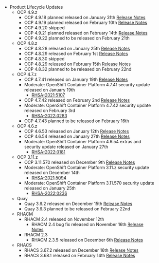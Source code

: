 - Product Lifecycle Updates
    - OCP 4.9.z
        - OCP 4.9.18 planned released on January 31th [Release Notes](https://access.redhat.com/errata/RHBA-2022:0279)
        - OCP 4.9.19 planned released on February 10th [Release Notes](https://access.redhat.com/errata/RHBA-2022:0340)
        - OCP 4.9.20 skipped
        - OCP 4.9.21 planned released on February 14th [Release Notes](https://access.redhat.com/errata/RHBA-2022:0488)
        - OCP 4.9.22 planned to be released on February 21th
    - OCP 4.8.z
        - OCP 4.8.28 released on January 25th [Release Notes](https://access.redhat.com/errata/RHBA-2022:0172)
        - OCP 4.8.29 released on February 1st [Release Notes](https://access.redhat.com/errata/RHBA-2022:0278)
        - OCP 4.8.30 skipped
        - OCP 4.8.29 released on February 15th [Release Notes](https://access.redhat.com/errata/RHBA-2022:0484)
        - OCP 4.8.32 planned to be released on February 22nd
    - OCP 4.7.z
        - OCP 4.7.41 released on January 19th [Release Notes](https://access.redhat.com/errata/RHBA-2022:0117)
        - Moderate: OpenShift Container Platform 4.7.41 security update released on January 19th
            - [RHSA-2021:5107](https://access.redhat.com/errata/RHSA-2022:0114)
        - OCP 4.7.42 released on February 2nd [Release Notes](https://access.redhat.com/errata/RHBA-2022:0286)
        - Moderate: OpenShift Container Platform 4.7.42 security update released on February 3rd
            - [RHSA-2022:0283](https://access.redhat.com/errata/RHSA-2022:0283)
        - OCP 4.7.43 planned to be released on February 16th
    - OCP 4.6.z
        - OCP 4.6.53 released on January 12th [Release Notes](https://access.redhat.com/errata/RHBA-2022:0025)
        - OCP 4.6.54 released on January 27th [Release Notes](https://access.redhat.com/errata/RHBA-2022:0180)
        - Moderate: OpenShift Container Platform 4.6.54 extras and security update released on January 27th
            - [RHSA-2022:0181](https://access.redhat.com/errata/RHSA-2022:0181)
    - OCP 3.11.z
        - OCP 3.11.570 released on December 9th [Release Notes](https://access.redhat.com/errata/RHBA-2021:4929)
        - Moderate: OpenShift Container Platform 3.11.z security update released on December 14th
            - [RHSA-2021:5094](https://access.redhat.com/errata/RHSA-2021:5094)
        - Moderate: OpenShift Container Platform 3.11.570 security update released on January 25th
            - [RHSA-2022:0236](https://access.redhat.com/errata/RHSA-2022:0236)
    - Quay
        - Quay 3.6.2 released on December 15th [Release Notes](https://access.redhat.com/errata/RHBA-2021:5034)
        - Quay 3.6.3 planned to be released on February 22nd
    - RHACM
        - RHACM 2.4 released on November 12th
            - RHACM 2.4 bug fix released on November 16th [Release Notes](https://access.redhat.com/errata/RHBA-2021:4674)
        - RHACM 2.3
            - RHACM 2.3.5 released on December 6th [Release Notes](https://access.redhat.com/errata/RHBA-2021:4966)
    - RHACS
        - RHACS 3.67.2 released on December 16th [Release Notes](https://access.redhat.com/errata/RHBA-2021:5201)
        - RHACS 3.68.1 released on February 14th [Release Notes](https://access.redhat.com/errata/RHBA-2022:0521)
  